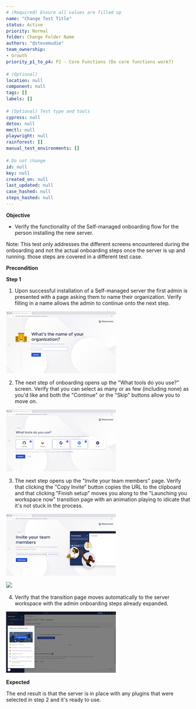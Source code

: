 ```yaml
---
# (Required) Ensure all values are filled up
name: "Change Test Title"
status: Active
priority: Normal
folder: Change Folder Name
authors: "@stevemudie"
team_ownership: 
- Growth
priority_p1_to_p4: P2 - Core Functions (Do core functions work?)

# (Optional)
location: null
component: null
tags: []
labels: []

# (Optional) Test type and tools
cypress: null
detox: null
mmctl: null
playwright: null
rainforest: []
manual_test_environments: []

# Do not change
id: null
key: null
created_on: null
last_updated: null
case_hashed: null
steps_hashed: null
---
```


**Objective**

- Verify the functionality of the Self-managed onboarding flow for the person installing the new server.

Note: This test only addresses the different screens encountered during the onboarding and not the actual onboarding steps once the server is up and running. those steps are covered in a different test case.

**Precondition**



**Step 1**

1. Upon successful installation of a Self-managed server the first admin is presented with a page asking them to name their organization. Verify filling in a name allows the admin to continue onto the next step.

![](https://raw.githubusercontent.com/mattermost/mattermost-test-management/main/data/asset/self-managed-onboarding/onboarding_org_name_screen.png)

2. The next step of onboarding opens up the "What tools do you use?" screen. Verify that you can select as many or as few (including none) as you'd like and both the "Continue" or the "Skip" buttons allow you to move on.

![](https://raw.githubusercontent.com/mattermost/mattermost-test-management/main/data/asset/self-managed-onboarding/onboarding_tools_screen.png)

3. The next step opens up the "Invite your team members" page. Verify that clicking the "Copy Invite" button copies the URL to the clipboard and that clicking "Finish setup" moves you along to the "Launching you workspace now" transition page with an animation playing to idicate that it's not stuck in the process.

![](https://raw.githubusercontent.com/mattermost/mattermost-test-management/main/data/asset/self-managed-onboarding/onboarding_invite_screen.png)

![](https://raw.githubusercontent.com/mattermost/mattermost-test-management/main/data/asset/self-managed-onboarding/onboarding_transition_screen.png)

4. Verify that the transition page moves automatically to the server workspace with the admin onboarding steps already expanded.

![](https://raw.githubusercontent.com/mattermost/mattermost-test-management/main/data/asset/self-managed-onboarding/onboarding_product_landing_screen.png)

**Expected**

The end result is that the server is in place with any plugins that were selected in step 2 and it's ready to use.